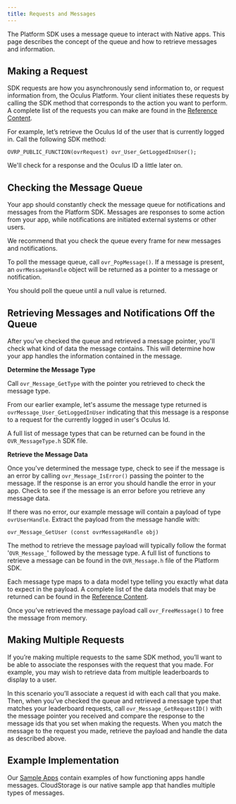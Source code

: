 ```yaml
---
title: Requests and Messages
---
```


The Platform SDK uses a message queue to interact with Native apps. This page describes the concept of the queue and how to retrieve messages and information.

## Making a Request

SDK requests are how you asynchronously send information to, or request information from, the Oculus Platform. Your client initiates these requests by calling the SDK method that corresponds to the action you want to perform. A complete list of the requests you can make are found in the [Reference Content](/documentation/platform/latest/concepts/book-reference/).

For example, let’s retrieve the Oculus Id of the user that is currently logged in. Call the following SDK method:

```
OVRP_PUBLIC_FUNCTION(ovrRequest) ovr_User_GetLoggedInUser();
```

We'll check for a response and the Oculus ID a little later on. 

## Checking the Message Queue

Your app should constantly check the message queue for notifications and messages from the Platform SDK. Messages are responses to some action from your app, while notifications are initiated external systems or other users. 

We recommend that you check the queue every frame for new messages and notifications.

To poll the message queue, call `ovr_PopMessage()`. If a message is present, an `ovrMessageHandle` object will be returned as a pointer to a message or notification.

You should poll the queue until a null value is returned.

## Retrieving Messages and Notifications Off the Queue

After you’ve checked the queue and retrieved a message pointer, you'll check what kind of data the message contains. This will determine how your app handles the information contained in the message.

**Determine the Message Type**

Call `ovr_Message_GetType` with the pointer you retrieved to check the message type.

From our earlier example, let's assume the message type returned is `ovrMessage_User_GetLoggedInUser` indicating that this message is a response to a request for the currently logged in user's Oculus Id.

A full list of message types that can be returned can be found in the `OVR_MessageType.h` SDK file.

**Retrieve the Message Data**

Once you've determined the message type, check to see if the message is an error by calling `ovr_Message_IsError()` passing the pointer to the message. If the response is an error you should handle the error in your app. Check to see if the message is an error before you retrieve any message data. 

If there was no error, our example message will contain a payload of type `ovrUserHandle`. Extract the payload from the message handle with:

```
ovr_Message_GetUser (const ovrMessageHandle obj)
```

The method to retrieve the message payload will typically follow the format '`OVR_Message_`' followed by the message type. A full list of functions to retrieve a message can be found in the `OVR_Message.h` file of the Platform SDK. 

Each message type maps to a data model type telling you exactly what data to expect in the payload. A complete list of the data models that may be returned can be found in the [Reference Content](/documentation/platform/latest/concepts/book-reference/).

Once you’ve retrieved the message payload call `ovr_FreeMessage()` to free the message from memory.

## Making Multiple Requests

If you’re making multiple requests to the same SDK method, you’ll want to be able to associate the responses with the request that you made. For example, you may wish to retrieve data from multiple leaderboards to display to a user.

In this scenario you’ll associate a request id with each call that you make. Then, when you’ve checked the queue and retrieved a message type that matches your leaderboard requests, call `ovr_Message_GetRequestID()` with the message pointer you received and compare the response to the message ids that you set when making the requests. When you match the message to the request you made, retrieve the payload and handle the data as described above.

## Example Implementation

Our [Sample Apps](/documentation/platform/latest/concepts/book-sampleapp/) contain examples of how functioning apps handle messages. CloudStorage is our native sample app that handles multiple types of messages. 

